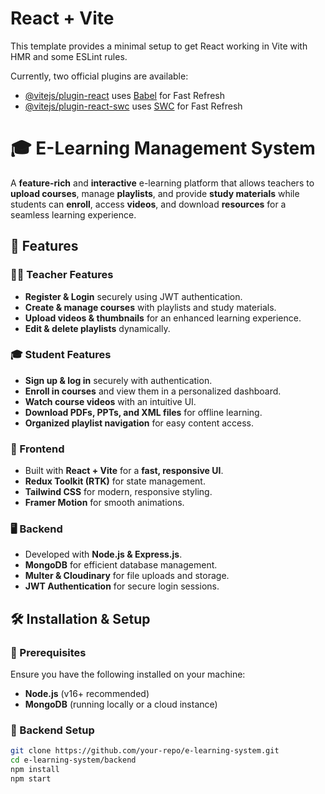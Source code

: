 # React + Vite

This template provides a minimal setup to get React working in Vite with HMR and some ESLint rules.

Currently, two official plugins are available:

- [@vitejs/plugin-react](https://github.com/vitejs/vite-plugin-react/blob/main/packages/plugin-react/README.md) uses [Babel](https://babeljs.io/) for Fast Refresh
- [@vitejs/plugin-react-swc](https://github.com/vitejs/vite-plugin-react-swc) uses [SWC](https://swc.rs/) for Fast Refresh
# 🎓 E-Learning Management System  

A **feature-rich** and **interactive** e-learning platform that allows teachers to **upload courses**, manage **playlists**, and provide **study materials** while students can **enroll**, access **videos**, and download **resources** for a seamless learning experience.  

## 🌟 Features  

### 🧑‍🏫 Teacher Features  
- **Register & Login** securely using JWT authentication.  
- **Create & manage courses** with playlists and study materials.  
- **Upload videos & thumbnails** for an enhanced learning experience.  
- **Edit & delete playlists** dynamically.  

### 🎓 Student Features  
- **Sign up & log in** securely with authentication.  
- **Enroll in courses** and view them in a personalized dashboard.  
- **Watch course videos** with an intuitive UI.  
- **Download PDFs, PPTs, and XML files** for offline learning.  
- **Organized playlist navigation** for easy content access.  

### 🎨 Frontend  
- Built with **React + Vite** for a **fast, responsive UI**.  
- **Redux Toolkit (RTK)** for state management.  
- **Tailwind CSS** for modern, responsive styling.  
- **Framer Motion** for smooth animations.  

### 🖥️ Backend  
- Developed with **Node.js & Express.js**.  
- **MongoDB** for efficient database management.  
- **Multer & Cloudinary** for file uploads and storage.  
- **JWT Authentication** for secure login sessions.  

## 🛠️ Installation & Setup  

### 📌 Prerequisites  
Ensure you have the following installed on your machine:  
- **Node.js** (v16+ recommended)  
- **MongoDB** (running locally or a cloud instance)  

### 🚀 Backend Setup  
```sh
git clone https://github.com/your-repo/e-learning-system.git
cd e-learning-system/backend
npm install
npm start
